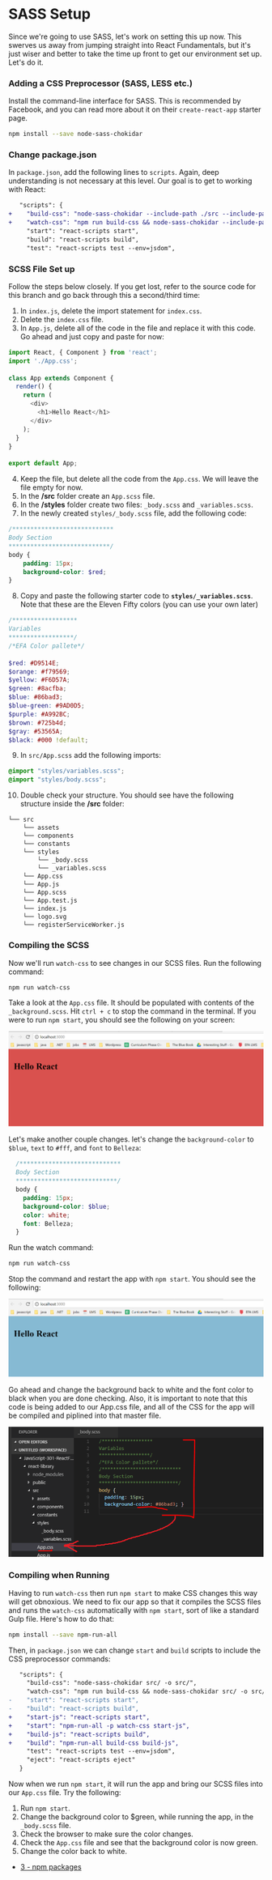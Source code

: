 # SASS Setup
Since we're going to use SASS, let's work on setting this up now. This swerves us away from jumping straight into React Fundamentals, but it's just wiser and better to take the time up front to get our environment set up. Let's do it.

### Adding a CSS Preprocessor (SASS, LESS etc.)

Install the command-line interface for SASS. This is recommended by Facebook, and you can read more about it on their ```create-react-app``` starter page.

```sh
npm install --save node-sass-chokidar
```

### Change package.json
In `package.json`, add the following lines to `scripts`. Again, deep understanding is not necessary at this level. Our goal is to get to working with React:

```diff
   "scripts": {
+    "build-css": "node-sass-chokidar --include-path ./src --include-path ./node_modules src/ -o src/",
+    "watch-css": "npm run build-css && node-sass-chokidar --include-path ./src --include-path ./node_modules src/ -o src/ --watch --recursive",
     "start": "react-scripts start",
     "build": "react-scripts build",
     "test": "react-scripts test --env=jsdom",
```

### SCSS File Set up

Follow the steps below closely. If you get lost, refer to the source code for this branch and go back through this a second/third time:
1. In `index.js`, delete the import statement for `index.css`.
2. Delete the `index.css` file. 
3. In `App.js`, delete all of the code in the file and replace it with this code. Go ahead and just copy and paste for now:

  ```js
  import React, { Component } from 'react';
  import './App.css';

  class App extends Component {
    render() {
      return (
        <div>
          <h1>Hello React</h1>
        </div>
      );
    }
  }

  export default App;
  ```
4. Keep the file, but delete all the code from the `App.css`. We will leave the file empty for now. 
5. In the <b>/src</b> folder create an `App.scss` file. 
6. In the <b>/styles</b> folder create two files: `_body.scss` and `_variables.scss`. 
7. In the newly created `styles/_body.scss` file, add the following code:
  ```scss
  /****************************
  Body Section
  ****************************/
  body {
      padding: 15px;
      background-color: $red;
  }
  ```

8. Copy and paste the following starter code to <b>`styles/_variables.scss`</b>. Note that these are the Eleven Fifty colors (you can use your own later)

  ```scss
  /****************** 
  Variables  
  ******************/
  /*EFA Color pallete*/

  $red: #D9514E;
  $orange: #f79569;
  $yellow: #F6D57A;
  $green: #8acfba;
  $blue: #86bad3;
  $blue-green: #9AD0D5;
  $purple: #A992BC;
  $brown: #725b4d;
  $gray: #53565A;
  $black: #000 !default;
  ```

9. In `src/App.scss` add the following imports:

  ```scss
  @import "styles/variables.scss";
  @import "styles/body.scss";
  ```

10. Double check your structure. You should see have the following structure inside the <b>/src</b> folder: 
  ```
  └── src
      └── assets
      └── components
      └── constants
      └── styles
          └── _body.scss
          └── _variables.scss
      └── App.css
      └── App.js
      └── App.scss
      └── App.test.js
      └── index.js
      └── logo.svg
      └── registerServiceWorker.js
  ```


### Compiling the SCSS

Now we'll run `watch-css` to see changes in our SCSS files. Run the following command: 

  ```sh
  npm run watch-css
  ```

Take a look at the `App.css` file. It should be populated with contents of the `_background.scss`. Hit `ctrl + c` to stop the command in the terminal. If you were to run `npm start`, you should see the following on your screen:

![watch-css](../assets/2-scss-setup-red.PNG)

Let's make another couple changes. let's change the ```background-color``` to ```$blue```, ```text``` to ```#fff```, and ```font``` to ```Belleza```:
  ```scss
    /****************************
    Body Section
    ****************************/
    body {
      padding: 15px;
      background-color: $blue;
      color: white;
      font: Belleza;
    }
  ```

Run the watch command:
  ```sh
  npm run watch-css
  ```
Stop the command and restart the app with `npm start`. You should see the following:

![watch](../assets/2-scss-setup-blue.PNG)

Go ahead and change the background back to white and the font color to black when you are done checking.
Also, it is important to note that this code is being added to our App.css file, and all of the CSS for the app will be compiled and piplined into that master file.

![watch](../assets/2-scss-app-file.PNG)


### Compiling when Running

Having to run `watch-css` then run `npm start` to make CSS changes this way will get obnoxious.  We need to fix our app so that it compiles the SCSS files and runs the `watch-css` automatically with `npm start`, sort of like a standard Gulp file. Here's how to do that:

  ```sh
  npm install --save npm-run-all
  ```

Then, in `package.json` we can change `start` and `build` scripts to include the CSS preprocessor commands:

```diff
   "scripts": {
     "build-css": "node-sass-chokidar src/ -o src/",
     "watch-css": "npm run build-css && node-sass-chokidar src/ -o src/ --watch --recursive",
-    "start": "react-scripts start",
-    "build": "react-scripts build",
+    "start-js": "react-scripts start",
+    "start": "npm-run-all -p watch-css start-js",
+    "build-js": "react-scripts build",
+    "build": "npm-run-all build-css build-js",
     "test": "react-scripts test --env=jsdom",
     "eject": "react-scripts eject"
   }
```

Now when we run `npm start`, it will run the app and bring our SCSS files into our `App.css` file. Try the following:
1. Run `npm start`.
2. Change the background color to $green, while running the app, in the `_body.scss` file.
3. Check the browser to make sure the color changes. 
4. Check the `App.css` file and see that the background color is now green.
5. Change the color back to white.


* [3 - npm packages](3-npm-packages.md)
